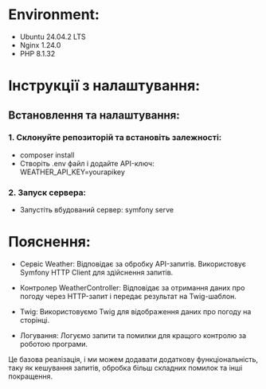 # Environment:
* Ubuntu 24.04.2 LTS
* Nginx 1.24.0
* PHP 8.1.32

# Інструкції з налаштування:
## Встановлення та налаштування:

### 1. Склонуйте репозиторій та встановіть залежності:

* composer install
* Створіть .env файл і додайте API-ключ: WEATHER_API_KEY=yourapikey

### 2. Запуск сервера:
* Запустіть вбудований сервер: symfony serve

# Пояснення:
* Сервіс Weather:
  Відповідає за обробку API-запитів. Використовує Symfony HTTP Client для здійснення запитів.

* Контролер WeatherController:
  Відповідає за отримання даних про погоду через HTTP-запит і передає результат на Twig-шаблон.

* Twig: Використовуємо Twig для відображення даних про погоду на сторінці.
* Логування: Логуємо запити та помилки для кращого контролю за роботою програми.

Це базова реалізація, і ми можем додавати додаткову функціональність,
таку як кешування запитів, обробка більш складних помилок та інші покращення.